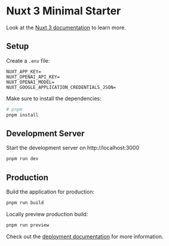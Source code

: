 # Nuxt 3 Minimal Starter

Look at the [Nuxt 3 documentation](https://nuxt.com/docs/getting-started/introduction) to learn more.

## Setup

Create a `.env` file:
```.env
NUXT_APP_KEY=
NUXT_OPENAI_API_KEY=
NUXT_OPENAI_MODEL=
NUXT_GOOGLE_APPLICATION_CREDENTIALS_JSON=
```

Make sure to install the dependencies:

```bash
# pnpm
pnpm install
```

## Development Server

Start the development server on http://localhost:3000

```bash
pnpm run dev
```

## Production

Build the application for production:

```bash
pnpm run build
```

Locally preview production build:

```bash
pnpm run preview
```

Check out the [deployment documentation](https://nuxt.com/docs/getting-started/deployment) for more information.
